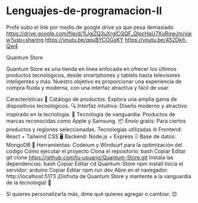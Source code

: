 # Lenguajes-de-programacion-II

Profe subo el link por medio de google drive ya que pesa demasiado 
https://drive.google.com/file/d/1IJgjZQ3uXrglCQQF_QIpcHaU7XuRqwJm/view?usp=sharing
https://youtu.be/qpuBYCOGxKY
https://youtu.be/452Dklt-Qw4




Quantum Store


Quantum Store es una tienda en línea enfocada en ofrecer los últimos productos tecnológicos, desde smartphones y tablets hasta televisores inteligentes y más. Nuestro objetivo es proporcionar una experiencia de compra fluida y moderna, con una interfaz atractiva y fácil de usar.

Características
🛒 Catálogo de productos: Explora una amplia gama de dispositivos tecnológicos.
🔍 Interfaz intuitiva: Diseño moderno y atractivo inspirado en la tecnología.
🚀 Tecnología de vanguardia: Productos de marcas reconocidas como Apple y Samsung.
📦 Envío gratis: Para ciertos productos y regiones seleccionadas.
Tecnologías utilizadas
🌐 Frontend: React + Tailwind CSS
🖥️ Backend: Node.js + Express
🗄️ Base de datos: MongoDB
🔧 Herramientas: Codeium y Windsurf para la optimización del código
Cómo ejecutar el proyecto
Clona el repositorio:
bash
Copiar
Editar
git clone https://github.com/tu-usuario/Quantum-Store.git
Instala las dependencias:
bash
Copiar
Editar
cd Quantum-Store
npm install
Inicia el servidor:
arduino
Copiar
Editar
npm run dev
Abre en el navegador: http://localhost:5173
¡Disfruta de Quantum Store y mantente a la vanguardia de la tecnología! 🚀

Si quieres personalizarla más, dime qué quieres agregar o cambiar. 😊

